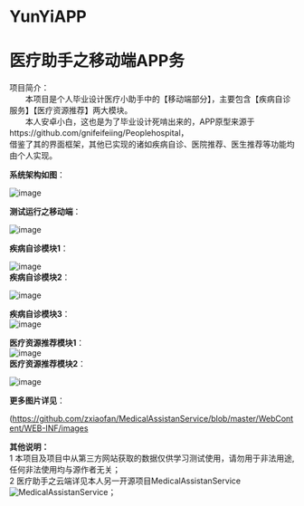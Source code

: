 # YunYiAPP
# **医疗助手之移动端APP务**    
项目简介：  
&emsp;&emsp;本项目是个人毕业设计医疗小助手中的【移动端部分】，主要包含【疾病自诊服务】【医疗资源推荐】两大模块。   
&emsp;&emsp;本人安卓小白，这也是为了毕业设计死啃出来的，APP原型来源于https://github.com/gnifeifeiing/Peoplehospital，  
借鉴了其的界面框架，其他已实现的诸如疾病自诊、医院推荐、医生推荐等功能均由个人实现。  

**系统架构如图**：  

![image](https://github.com/zxiaofan/MedicalAssistanService/blob/master/WebContent/WEB-INF/images/%E5%8C%BB%E7%96%97%E5%8A%A9%E6%89%8B%E7%B3%BB%E7%BB%9F%E6%80%BB%E4%BD%93%E6%9E%B6%E6%9E%84%E5%9B%BE.png)  

**测试运行之移动端**：  

![image](https://github.com/zxiaofan/MedicalAssistanService/blob/master/WebContent/WEB-INF/images/%E6%B5%8B%E8%AF%95%E8%BF%90%E8%A1%8C%E4%B9%8B%E7%A7%BB%E5%8A%A8%E7%AB%AF1.png)  

**疾病自诊模块1**：  

![image](https://github.com/zxiaofan/MedicalAssistanService/blob/master/WebContent/WEB-INF/images/%E7%96%BE%E7%97%85%E8%87%AA%E8%AF%8A%E6%A8%A1%E5%9D%971.png)  
**疾病自诊模块2**：  

![image](https://github.com/zxiaofan/MedicalAssistanService/blob/master/WebContent/WEB-INF/images/%E7%96%BE%E7%97%85%E8%87%AA%E8%AF%8A%E6%A8%A1%E5%9D%972.png)  

**疾病自诊模块3**：  
![image](https://github.com/zxiaofan/MedicalAssistanService/blob/master/WebContent/WEB-INF/images/%E7%96%BE%E7%97%85%E8%87%AA%E8%AF%8A%E6%A8%A1%E5%9D%973.png)   

**医疗资源推荐模块1**：  
![image](https://github.com/zxiaofan/MedicalAssistanService/blob/master/WebContent/WEB-INF/images/%E5%8C%BB%E7%96%97%E8%B5%84%E6%BA%90%E6%8E%A8%E8%8D%90%E6%A8%A1%E5%9D%971.png)  
**医疗资源推荐模块2**：  

![image](https://github.com/zxiaofan/MedicalAssistanService/blob/master/WebContent/WEB-INF/images/%E5%8C%BB%E7%96%97%E8%B5%84%E6%BA%90%E6%8E%A8%E8%8D%90%E6%A8%A1%E5%9D%972.png)  
   
   **更多图片详见**：  

(https://github.com/zxiaofan/MedicalAssistanService/blob/master/WebContent/WEB-INF/images 
   
 __其他说明：__   
   1 本项目及项目中从第三方网站获取的数据仅供学习测试使用，请勿用于非法用途,任何非法使用均与源作者无关；  
   2 医疗助手之云端详见本人另一开源项目MedicalAssistanService ![MedicalAssistanService](https://github.com/zxiaofan/MedicalAssistanService)；  
